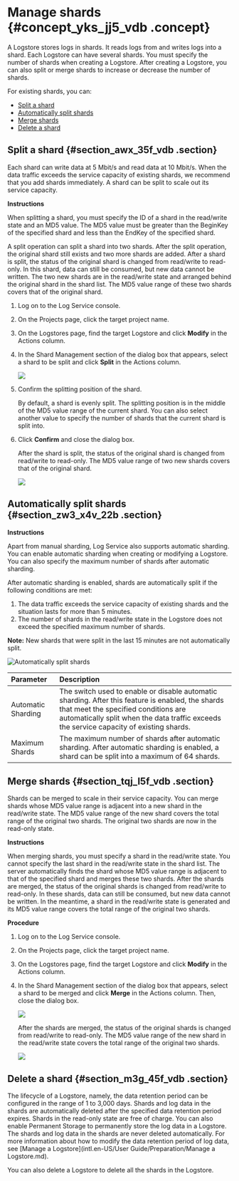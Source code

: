 # Manage shards {#concept_yks_jj5_vdb .concept}

A Logstore stores logs in shards. It reads logs from and writes logs into a shard. Each Logstore can have several shards. You must specify the number of shards when creating a Logstore. After creating a Logstore, you can also split or merge shards to increase or decrease the number of shards.

For existing shards, you can:

-   [Split a shard](#)
-   [Automatically split shards](#)
-   [Merge shards](#)
-   [Delete a shard](#)

## Split a shard {#section_awx_35f_vdb .section}

Each shard can write data at 5 Mbit/s and read data at 10 Mbit/s. When the data traffic exceeds the service capacity of existing shards, we recommend that you add shards immediately. A shard can be split to scale out its service capacity.

**Instructions**

When splitting a shard, you must specify the ID of a shard in the read/write state and an MD5 value. The MD5 value must be greater than the BeginKey of the specified shard and less than the EndKey of the specified shard.

A split operation can split a shard into two shards. After the split operation, the original shard still exists and two more shards are added. After a shard is split, the status of the original shard is changed from read/write to read-only. In this shard, data can still be consumed, but new data cannot be written. The two new shards are in the read/write state and arranged behind the original shard in the shard list. The MD5 value range of these two shards covers that of the original shard.

1.  Log on to the Log Service console.
2.  On the Projects page, click the target project name.
3.  On the Logstores page, find the target Logstore and click **Modify** in the Actions column.
4.  In the Shard Management section of the dialog box that appears, select a shard to be split and click **Split** in the Actions column.

    ![](http://static-aliyun-doc.oss-cn-hangzhou.aliyuncs.com/assets/img/13025/15620497292594_en-US.png)

5.  Confirm the splitting position of the shard.

    By default, a shard is evenly split. The splitting position is in the middle of the MD5 value range of the current shard. You can also select another value to specify the number of shards that the current shard is split into.

6.  Click **Confirm** and close the dialog box.

    After the shard is split, the status of the original shard is changed from read/write to read-only. The MD5 value range of two new shards covers that of the original shard.

    ![](http://static-aliyun-doc.oss-cn-hangzhou.aliyuncs.com/assets/img/13025/15620497292595_en-US.png)


## Automatically split shards {#section_zw3_x4v_22b .section}

**Instructions**

Apart from manual sharding, Log Service also supports automatic sharding. You can enable automatic sharding when creating or modifying a Logstore. You can also specify the maximum number of shards after automatic sharding.

After automatic sharding is enabled, shards are automatically split if the following conditions are met:

1.  The data traffic exceeds the service capacity of existing shards and the situation lasts for more than 5 minutes.
2.  The number of shards in the read/write state in the Logstore does not exceed the specified maximum number of shards.

**Note:** New shards that were split in the last 15 minutes are not automatically split.

![](images/6426_en-US.png "Automatically split shards")

|Parameter|Description|
|:--------|:----------|
|Automatic Sharding|The switch used to enable or disable automatic sharding. After this feature is enabled, the shards that meet the specified conditions are automatically split when the data traffic exceeds the service capacity of existing shards.|
|Maximum Shards|The maximum number of shards after automatic sharding. After automatic sharding is enabled, a shard can be split into a maximum of 64 shards.|

## Merge shards {#section_tqj_l5f_vdb .section}

Shards can be merged to scale in their service capacity. You can merge shards whose MD5 value range is adjacent into a new shard in the read/write state. The MD5 value range of the new shard covers the total range of the original two shards. The original two shards are now in the read-only state.

**Instructions**

When merging shards, you must specify a shard in the read/write state. You cannot specify the last shard in the read/write state in the shard list. The server automatically finds the shard whose MD5 value range is adjacent to that of the specified shard and merges these two shards. After the shards are merged, the status of the original shards is changed from read/write to read-only. In these shards, data can still be consumed, but new data cannot be written. In the meantime, a shard in the read/write state is generated and its MD5 value range covers the total range of the original two shards.

**Procedure**

1.  Log on to the Log Service console.
2.  On the Projects page, click the target project name.
3.  On the Logstores page, find the target Logstore and click **Modify** in the Actions column.
4.  In the Shard Management section of the dialog box that appears, select a shard to be merged and click **Merge** in the Actions column. Then, close the dialog box.

    ![](http://static-aliyun-doc.oss-cn-hangzhou.aliyuncs.com/assets/img/13025/15620497292596_en-US.png)

    After the shards are merged, the status of the original shards is changed from read/write to read-only. The MD5 value range of the new shard in the read/write state covers the total range of the original two shards.

    ![](http://static-aliyun-doc.oss-cn-hangzhou.aliyuncs.com/assets/img/13025/15620497292597_en-US.png)


## Delete a shard {#section_m3g_45f_vdb .section}

The lifecycle of a Logstore, namely, the data retention period can be configured in the range of 1 to 3,000 days. Shards and log data in the shards are automatically deleted after the specified data retention period expires. Shards in the read-only state are free of charge. You can also enable Permanent Storage to permanently store the log data in a Logstore. The shards and log data in the shards are never deleted automatically. For more information about how to modify the data retention period of log data, see [Manage a Logstore](intl.en-US/User Guide/Preparation/Manage a Logstore.md).

You can also delete a Logstore to delete all the shards in the Logstore.

